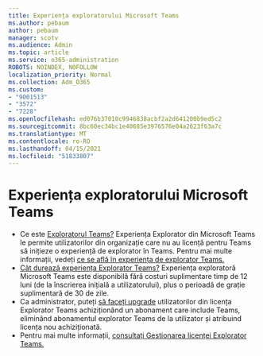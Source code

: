 ```yaml
---
title: Experiența exploratorului Microsoft Teams
ms.author: pebaum
author: pebaum
manager: scotv
ms.audience: Admin
ms.topic: article
ms.service: o365-administration
ROBOTS: NOINDEX, NOFOLLOW
localization_priority: Normal
ms.collection: Adm_O365
ms.custom:
- "9001513"
- "3572"
- "7228"
ms.openlocfilehash: ed076b37010c9946838acbf2a2d641200b9ed5c2
ms.sourcegitcommit: 8bc60ec34bc1e40685e3976576e04a2623f63a7c
ms.translationtype: MT
ms.contentlocale: ro-RO
ms.lasthandoff: 04/15/2021
ms.locfileid: "51833807"
---
```

# <a name="microsoft-teams-exploratory-experience"></a>Experiența exploratorului Microsoft Teams

- Ce este [Exploratorul Teams?](https://docs.microsoft.com/microsoftteams/teams-exploratory) Experiența Explorator din Microsoft Teams le permite utilizatorilor din organizație care nu au licență pentru Teams să inițieze o experiență de explorator în Teams. Pentru mai multe informații, vedeți [ce se află în experiența de explorator Teams.](https://docs.microsoft.com/microsoftteams/teams-exploratory#whats-in-the-teams-exploratory-experience)
- [Cât durează experiența Explorator Teams?](https://docs.microsoft.com/microsoftteams/teams-exploratory#how-long-does-the-teams-exploratory-experience-last) Experiența exploratoră Microsoft Teams este disponibilă fără costuri suplimentare timp de 12 luni (de la înscrierea inițială a utilizatorului), plus o perioadă de grație suplimentară de 30 de zile.
- Ca administrator, puteți [să faceți upgrade](https://docs.microsoft.com/microsoftteams/teams-exploratory#upgrade-users-from-the-teams-exploratory-license) utilizatorilor din licența Explorator Teams achiziționând un abonament care include Teams, eliminând abonamentul explorator Teams de la utilizator și atribuind licența nou achiziționată.
- Pentru mai multe informații, [consultați Gestionarea licenței Explorator Teams.](https://docs.microsoft.com/microsoftteams/teams-exploratory)
